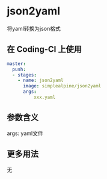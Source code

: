 # json2yaml

将yaml转换为json格式

## 在 Coding-CI 上使用

```yml
master:
  push:
  - stages:
    - name: json2yaml
      image: simplealpine/json2yaml
      args:
          xxx.yaml

```

## 参数含义

args: yaml文件

## 更多用法

无